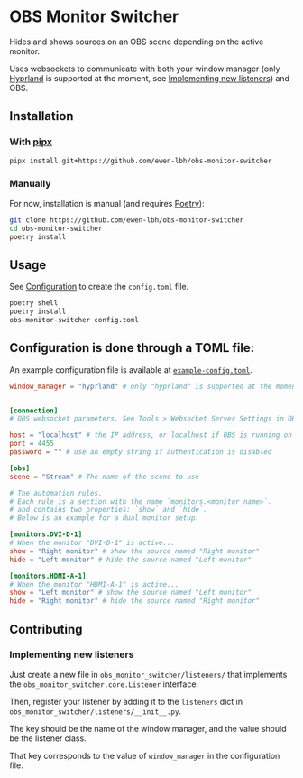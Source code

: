 # OBS Monitor Switcher

Hides and shows sources on an OBS scene depending on the active monitor.

Uses websockets to communicate with both your window manager (only [Hyprland](https://hyprland.org) is supported at the moment, see [Implementing new listeners](#implementing-new-listeners)) and OBS.


## Installation

### With [pipx](https://pipx.pypa.io/)

```bash
pipx install git+https://github.com/ewen-lbh/obs-monitor-switcher
```

### Manually

For now, installation is manual (and requires [Poetry](https://python-poetry.org/)):

```bash
git clone https://github.com/ewen-lbh/obs-monitor-switcher
cd obs-monitor-switcher
poetry install
```

## Usage

See [Configuration](#configuration) to create the `config.toml` file.

```bash
poetry shell
poetry install
obs-monitor-switcher config.toml
```

## Configuration is done through a TOML file:

An example configuration file is available at [`example-config.toml`](./example-config.toml).

```toml
window_manager = "hyprland" # only "hyprland" is supported at the moment


[connection]
# OBS websocket parameters. See Tools > Websocket Server Settings in OBS

host = "localhost" # the IP address, or localhost if OBS is running on the same machine
port = 4455
password = "" # use an empty string if authentication is disabled

[obs]
scene = "Stream" # The name of the scene to use

# The automation rules.
# Each rule is a section with the name `monitors.<monitor_name>`.
# and contains two properties: `show` and `hide`.
# Below is an example for a dual monitor setup.

[monitors.DVI-D-1]
# When the monitor "DVI-D-1" is active...
show = "Right monitor" # show the source named "Right monitor"
hide = "Left monitor" # hide the source named "Left monitor"

[monitors.HDMI-A-1]
# When the monitor "HDMI-A-1" is active...
show = "Left monitor" # show the source named "Left monitor"
hide = "Right monitor" # hide the source named "Right monitor"
```

## Contributing

### Implementing new listeners

Just create a new file in `obs_monitor_switcher/listeners/` that implements the `obs_monitor_switcher.core.Listener` interface.

Then, register your listener by adding it to the `listeners` dict in `obs_monitor_switcher/listeners/__init__.py`.

The key should be the name of the window manager, and the value should be the listener class.

That key corresponds to the value of `window_manager` in the configuration file.
